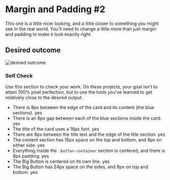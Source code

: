 # Margin and Padding #2

This one is a little nicer looking, and a little closer to something you might see in the real world. You'll need to change a little more than just margin and padding to make it look exactly right.

## Desired outcome

![desired outcome](./desired-outcome.png)

### Self Check

Use this section to check your work. On _these_ projects, your goal isn't to attain 100% pixel perfection, but to use the tools you've learned to get relatively close to the desired output.

- There is 8px between the edge of the card and its content (the blue sections). yes
- There is an 8px gap between each of the blue sections inside the card. yes
- The title of the card uses a 16px font. yes
- There are 8px between the title text and the edge of the title section. yes
- The content section has 16px space on the top and bottom, and 8px on either side. yes
- Everything inside the `.button-container` section is centered, and there is 8px padding. yes
- The Big Button is centered on its own line. yes
- The Big Button has 24px space on the sides, and 8px on top and bottom. yes
